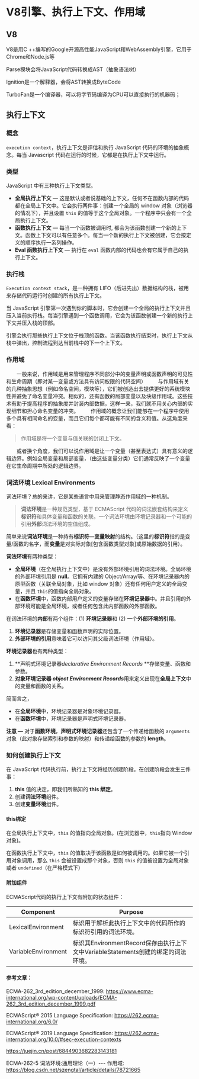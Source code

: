 # V8引擎、执行上下文、作用域

## V8

V8是用C ++编写的Google开源高性能JavaScript和WebAssembly引擎，它用于Chrome和Node.js等

Parse模块会将JavaScript代码转换成AST（抽象语法树）

Ignition是一个解释器，会将AST转换成ByteCode

TurboFan是一个编译器，可以将字节码编译为CPU可以直接执行的机器码；





## 执行上下文

### 概念

`execution context`，执行上下文是评估和执行 JavaScript 代码的环境的抽象概念。每当 Javascript 代码在运行的时候，它都是在执行上下文中运行。

### 类型

JavaScript 中有三种执行上下文类型。

- **全局执行上下文** — 这是默认或者说基础的上下文，任何不在函数内部的代码都在全局上下文中。它会执行两件事：创建一个全局的 window 对象（浏览器的情况下），并且设置 `this` 的值等于这个全局对象。一个程序中只会有一个全局执行上下文。
- **函数执行上下文** — 每当一个函数被调用时, 都会为该函数创建一个新的上下文。函数上下文可以有任意多个。每当一个新的执行上下文被创建，它会按定义的顺序执行一系列操作。
- **Eval 函数执行上下文** — 执行在 `eval` 函数内部的代码也会有它属于自己的执行上下文。

### 执行栈

`Execution context stack`，是一种拥有 LIFO（后进先出）数据结构的栈，被用来存储代码运行时创建的所有执行上下文。

当 JavaScript 引擎第一次遇到你的脚本时，它会创建一个全局的执行上下文并且压入当前执行栈。每当引擎遇到一个函数调用，它会为该函数创建一个新的执行上下文并压入栈的顶部。

引擎会执行那些执行上下文位于栈顶的函数。当该函数执行结束时，执行上下文从栈中弹出，控制流程到达当前栈中的下一个上下文。

### 作用域

  一般来说，作用域是用来管理程序不同部分中的变量声明或函数声明的可见性和生命周期（即对某一变量或方法具有访问权限的代码空间）
  与作用域有关的几种抽象思想（例如命名空间，模块等），它们被创造出去提供更好的系统模块性并避免了命名变量冲突。相似的，还有函数的局部变量以及块级作用域。这些技术有助于提高程序的抽象度并封装内部数据，这样一来，我们就不用关心内部的实现细节和担心命名变量的冲突。
  作用域的概念让我们能够在一个程序中使用多个具有相同命名的变量，而且它们每个都可能有不同的含义和值。从这角度来看：

> 作用域是将一个变量与值关联的封闭上下文。

  或者换个角度，我们可以说作用域是让一个变量（甚至表达式）具有意义的逻辑边界。例如全局变量和局部变量，（由这些变量分类）它们通常反映了一个变量在它生命周期中所处的逻辑边界。

### 词法环境 Lexical Environments

词法环境？总的来讲，它是某些语言中用来管理静态作用域的一种机制。

> **词法环境**是一种规范类型，基于 ECMAScript 代码的词法嵌套结构来定义**标识符**和具体变量和函数的关联。一个词法环境由环境记录器和一个可能的引用**外部**词法环境的空值组成。

简单来说**词法环境**是一种持有**标识符—变量映射**的结构。（这里的**标识符**指的是变量/函数的名字，而**变量**是对实际对象[包含函数类型对象]或原始数据的引用）。

**词法环境**有两种类型：

- **全局环境**（在全局执行上下文中）是没有外部环境引用的词法环境。全局环境的外部环境引用是 **null**。它拥有内建的 Object/Array/等、在环境记录器内的原型函数（关联全局对象，比如 window 对象）还有任何用户定义的全局变量，并且 `this`的值指向全局对象。
- 在**函数环境**中，函数内部用户定义的变量存储在**环境记录器**中。并且引用的外部环境可能是全局环境，或者任何包含此内部函数的外部函数。 

在词法环境的**内部**有两个组件：(1) **环境记录器**和 (2) 一个**外部环境的引用**。

1. **环境记录器**是存储变量和函数声明的实际位置。
2. **外部环境的引用**意味着它可以访问其父级词法环境（作用域）。

**环境记录器**也有两种类型：

1. **声明式环境记录器*declarative Environment Records* **存储变量、函数和参数。
2. **对象环境记录器 *object Environment Records***用来定义出现在**全局上下文**中的变量和函数的关系。

简而言之，

- 在**全局环境**中，环境记录器是对象环境记录器。
- 在**函数环境**中，环境记录器是声明式环境记录器。

**注意 —** 对于**函数环境**，**声明式环境记录器**还包含了一个传递给函数的 `arguments` 对象（此对象存储索引和参数的映射）和传递给函数的参数的 **length**。

### 如何创建执行上下文

在 JavaScript 代码执行前，执行上下文将经历创建阶段。在创建阶段会发生三件事：

1. **this** 值的决定，即我们所熟知的 **this 绑定**。
2. 创建**词法环境**组件。
3. 创建**变量环境**组件。

#### this绑定

在全局执行上下文中，`this` 的值指向全局对象。(在浏览器中，`this`指向 Window 对象)。

在函数执行上下文中，`this` 的值取决于该函数是如何被调用的。如果它被一个引用对象调用，那么 `this` 会被设置成那个对象，否则 `this` 的值被设置为全局对象或者 `undefined`（在严格模式下）

#### 附加组件

ECMAScript代码的执行上下文有附加的状态组件：

| **Component**       | **Purpose**                                                  |
| ------------------- | ------------------------------------------------------------ |
| LexicalEnvironment  | 标识用于解析此执行上下文中的代码所作的标识符引用的词法环境。 |
| VariableEnvironment | 标识其EnvironmentRecord保存由执行上下文中VariableStatements创建的绑定的词法环境。 |



#### 参考文章：

ECMA-262_3rd_edition_december_1999: https://www.ecma-international.org/wp-content/uploads/ECMA-262_3rd_edition_december_1999.pdf

ECMAScript® 2015 Language Specification: https://262.ecma-international.org/6.0/

ECMAScript® 2019 Language Specification: https://262.ecma-international.org/10.0/#sec-execution-contexts

https://juejin.cn/post/6844903682283143181

ECMA-262-5 词法环境:通用理论（一）--- 作用域: https://blog.csdn.net/szengtal/article/details/78721665

